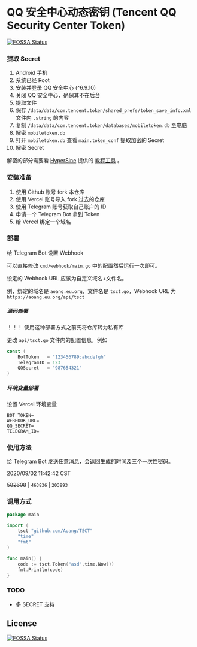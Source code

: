 # QQ 安全中心动态密钥 (Tencent QQ Security Center Token)
[![FOSSA Status](https://app.fossa.com/api/projects/git%2Bgithub.com%2FAoang%2FTSCT.svg?type=shield)](https://app.fossa.com/projects/git%2Bgithub.com%2FAoang%2FTSCT?ref=badge_shield)


### 提取 Secret
1. Android 手机
2. 系统已经 Root
3. 安装并登录 QQ 安全中心 (^6.9.10)
4. 关闭 QQ 安全中心，确保其不在后台
5. 提取文件
  1. 保存 `/data/data/com.tencent.token/shared_prefs/token_save_info.xml` 文件内 `.string` 的内容
  2. 复制 `/data/data/com.tencent.token/databases/mobiletoken.db` 至电脑
6. 解密 `mobiletoken.db`
7. 打开 `mobiletoken.db` 查看 `main.token_conf` 提取加密的 Secret 
8. 解密 Secret

解密的部分需要看 [HyperSine](https://github.com/HyperSine) 提供的 [教程工具](https://github.com/HyperSine/forensic-qqtoken#2-%E5%A6%82%E4%BD%95%E8%8E%B7%E5%8F%96secret) 。

### 安装准备
1. 使用 Github 账号 fork 本仓库
2. 使用 Vercel 账号导入 fork 过去的仓库
3. 使用 Telegram 账号获取自己账户的 ID
4. 申请一个 Telegram Bot 拿到 Token
5. 给 Vercel 绑定一个域名

### 部署

给 Telegram Bot 设置 Webhook

可以直接修改 `cmd/webhook/main.go` 中的配置然后运行一次即可。

设定的 Webhook URL 应该为自定义域名+文件名。

例，绑定的域名是 `aoang.eu.org`，文件名是 `tsct.go`，Webhook URL 为`https://aoang.eu.org/api/tsct`

##### 源码部署
！！！ 使用这种部署方式之前先将仓库转为私有库

更改 `api/tsct.go` 文件内的配置信息，例如
```go
const (
	BotToken   = "123456789:abcdefgh"
	TelegramID = 123
	QQSecret   = "987654321"
)
```


##### 环境变量部署

设置 Vercel 环境变量
```text
BOT_TOKEN=
WEBHOOK_URL=
QQ_SECRET=
TELEGRAM_ID=
```




### 使用方法

给 Telegram Bot 发送任意消息，会返回生成的时间及三个一次性密码。


2020/09/02 11:42:42 CST

~~582608~~  |  `463836`  |  `203893`


### 调用方式

```go
package main

import (
	tsct "github.com/Aoang/TSCT"
	"time"
	"fmt"
)

func main() {
	code := tsct.Token("asd",time.Now())
	fmt.Println(code)
}
```




### TODO
- 多 SECRET 支持





## License
[![FOSSA Status](https://app.fossa.com/api/projects/git%2Bgithub.com%2FAoang%2FTSCT.svg?type=large)](https://app.fossa.com/projects/git%2Bgithub.com%2FAoang%2FTSCT?ref=badge_large)